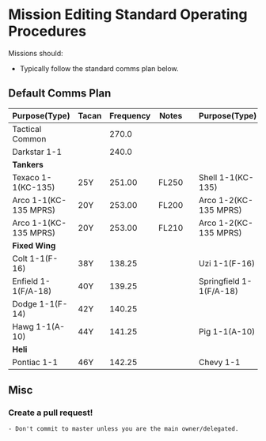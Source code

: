 # Mission Editing Standard Operating Procedures

Missions should:
- Typically follow the standard comms plan below.




## Default Comms Plan
|Purpose(Type)|Tacan|Frequency|Notes|   |Purpose(Type)|Tacan|Frequency|Notes|
|---|---|---|---|---|---|---|---|---|
|Tactical Common||270.0|
|Darkstar 1-1||240.0|
|**Tankers**|
|Texaco 1-1(KC-135)|25Y|251.00|FL250|   |Shell 1-1(KC-135)|15Y|251.0|FL150
|Arco 1-1(KC-135 MPRS)|20Y|253.00|FL200|   |Arco 1-2(KC-135 MPRS)|15Y|254.0|FL210
|Arco 1-1(KC-135 MPRS)|20Y|253.00|FL210|   |Arco 1-2(KC-135 MPRS)|15Y|254.0|FL210
|**Fixed Wing**|
|Colt 1-1(F-16)|38Y|138.25||   |Uzi 1-1(F-16)|39Y|138.75||
|Enfield 1-1(F/A-18)|40Y|139.25||   |Springfield 1-1(F/A-18)|41Y|139.75||
|Dodge 1-1(F-14)|42Y|140.25||
|Hawg 1-1(A-10)|44Y|141.25||   |Pig 1-1(A-10)|45Y|141.75||
|**Heli**|
|Pontiac 1-1|46Y|142.25||   |Chevy 1-1|47Y|142.75||


## Misc
### Create a pull request!
    - Don't commit to master unless you are the main owner/delegated.
